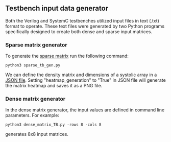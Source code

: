 ## Testbench input data generator
Both the Verilog and SystemC testbenches utilized input files in text (.txt) format to operate. These text files were generated by two Python programs specifically designed to create both dense and sparse input matrices.

### Sparse matrix generator
To generate the [sparse matrix](https://github.com/midiareshadi/systolic_array_RTL_implementation/tree/main/testbench_File_Gen/sparse_generator) run the following command:

  ```python3 sparse_tb_gen.py```

We can define the density matrix and dimensions of a systolic array in a [JSON file](https://github.com/midiareshadi/systolic_array_RTL_implementation/blob/main/testbench_File_Gen/sparse_generator/input_values.json). Setting "heatmap_generation" to "True" in JSON file will generate the matrix heatmap and saves it as a PNG file.


### Dense matrix generator
 In the dense matrix generator, the input values are defined in command line parameters. For example:

 ```python3 dense_matrix_TB.py -rows 8 -cols 8```

 generates 8x8 input matrices. 


  